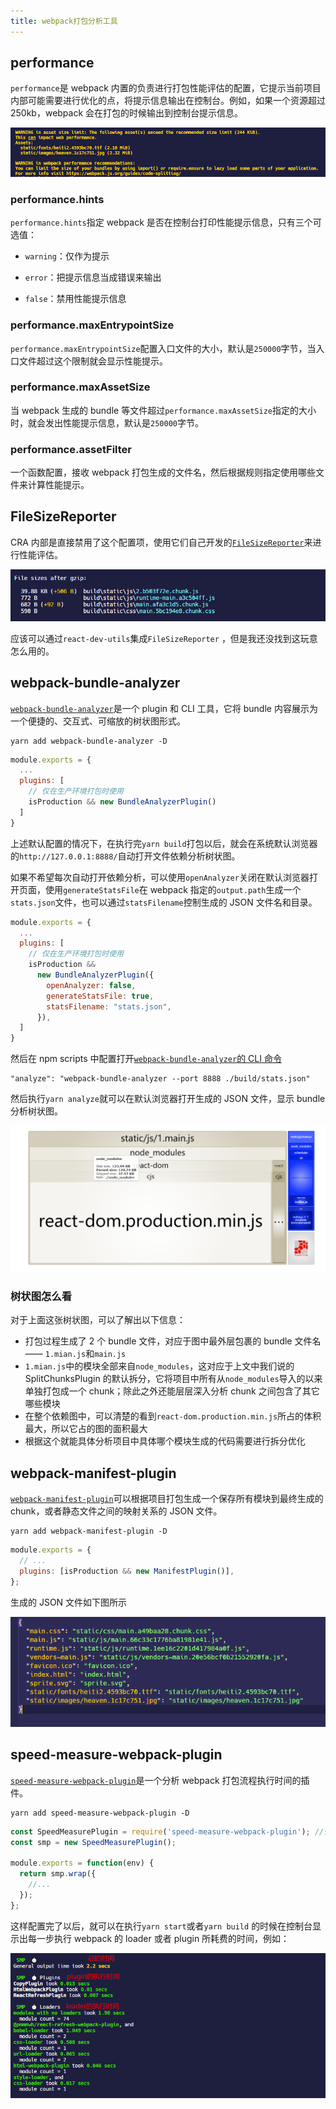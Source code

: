 ```yaml
---
title: webpack打包分析工具
---
```


## performance

`performance`是 webpack 内置的负责进行打包性能评估的配置，它提示当前项目内部可能需要进行优化的点，将提示信息输出在控制台。例如，如果一个资源超过 250kb，webpack 会在打包的时候输出到控制台提示信息。

![image-20200910235123426](../images/image-20200910235123426.png)

### performance.hints

`performance.hints`指定 webpack 是否在控制台打印性能提示信息，只有三个可选值：

- `warning`：仅作为提示
- `error`：把提示信息当成错误来输出

- `false`：禁用性能提示信息

### performance.maxEntrypointSize

`performance.maxEntrypointSize`配置入口文件的大小，默认是`250000`字节，当入口文件超过这个限制就会显示性能提示。

### performance.maxAssetSize

当 webpack 生成的 bundle 等文件超过`performance.maxAssetSize`指定的大小时，就会发出性能提示信息，默认是`250000`字节。

### performance.assetFilter

一个函数配置，接收 webpack 打包生成的文件名，然后根据规则指定使用哪些文件来计算性能提示。

## FileSizeReporter

CRA 内部是直接禁用了这个配置项，使用它们自己开发的[`FileSizeReporter`](https://github.com/facebook/create-react-app/tree/master/packages/react-dev-utils#filesizereporter)来进行性能评估。

![image-20200911000713873](../images/image-20200911000713873.png)

应该可以通过`react-dev-utils`集成`FileSizeReporter` ，但是我还没找到这玩意怎么用的。

## webpack-bundle-analyzer

[`webpack-bundle-analyzer`](https://github.com/webpack-contrib/webpack-bundle-analyzer)是一个 plugin 和 CLI 工具，它将 bundle 内容展示为一个便捷的、交互式、可缩放的树状图形式。

```shell
yarn add webpack-bundle-analyzer -D
```

```javascript
module.exports = {
  ...
  plugins: [
    // 仅在生产环境打包时使用
    isProduction && new BundleAnalyzerPlugin()
  ]
}
```

上述默认配置的情况下，在执行完`yarn build`打包以后，就会在系统默认浏览器的`http://127.0.0.1:8888/`自动打开文件依赖分析树状图。

如果不希望每次自动打开依赖分析，可以使用`openAnalyzer`关闭在默认浏览器打开页面，使用`generateStatsFile`在 webpack 指定的`output.path`生成一个`stats.json`文件，也可以通过`statsFilename`控制生成的 JSON 文件名和目录。

```javascript
module.exports = {
  ...
  plugins: [
    // 仅在生产环境打包时使用
    isProduction &&
      new BundleAnalyzerPlugin({
        openAnalyzer: false,
        generateStatsFile: true,
        statsFilename: "stats.json",
      }),
  ]
}
```

然后在 npm scripts 中配置打开[`webpack-bundle-analyzer`的 CLI 命令](https://github.com/webpack-contrib/webpack-bundle-analyzer#options-for-cli)

```shell
"analyze": "webpack-bundle-analyzer --port 8888 ./build/stats.json"
```

然后执行`yarn analyze`就可以在默认浏览器打开生成的 JSON 文件，显示 bundle 分析树状图。

![image-20200906184523080](../images/image-20200906184523080.png)

### 树状图怎么看

对于上面这张树状图，可以了解出以下信息：

- 打包过程生成了 2 个 bundle 文件，对应于图中最外层包裹的 bundle 文件名 —— `1.mian.js`和`main.js`
- `1.mian.js`中的模块全部来自`node_modules`，这对应于上文中我们说的 SplitChunksPlugin 的默认拆分，它将项目中所有从`node_modules`导入的以来单独打包成一个 chunk；除此之外还能层层深入分析 chunk 之间包含了其它哪些模块
- 在整个依赖图中，可以清楚的看到`react-dom.production.min.js`所占的体积最大，所以它占的图的面积最大
- 根据这个就能具体分析项目中具体哪个模块生成的代码需要进行拆分优化

## webpack-manifest-plugin

[`webpack-manifest-plugin`](https://github.com/danethurber/webpack-manifest-plugin)可以根据项目打包生成一个保存所有模块到最终生成的 chunk，或者静态文件之间的映射关系的 JSON 文件。

```shell
yarn add webpack-manifest-plugin -D
```

```javascript
module.exports = {
  // ...
  plugins: [isProduction && new ManifestPlugin()],
};
```

生成的 JSON 文件如下图所示

![image-20200907113859483](../images/image-20200907113859483.png)

## speed-measure-webpack-plugin

[`speed-measure-webpack-plugin`](https://github.com/stephencookdev/speed-measure-webpack-plugin)是一个分析 webpack 打包流程执行时间的插件。

```shell
yarn add speed-measure-webpack-plugin -D
```

```javascript
const SpeedMeasurePlugin = require('speed-measure-webpack-plugin'); //代码打包速度分析工具
const smp = new SpeedMeasurePlugin();

module.exports = function(env) {
  return smp.wrap({
    //...
  });
};
```

这样配置完了以后，就可以在执行`yarn start`或者`yarn build` 的时候在控制台显示出每一步执行 webpack 的 loader 或者 plugin 所耗费的时间，例如：

![image-20200906180330572](../images/image-20200906180330572.png)
